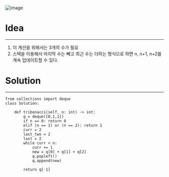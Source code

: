 ![image](https://user-images.githubusercontent.com/89527573/235091525-8243e887-8c9a-4b29-b3fe-e7d159b9a52d.png)

# Idea
----
1. 이 계산을 위해서는 3개의 수가 필요
2. 스택을 이용해서 마지막 수는 빼고 최근 수는 더하는 형식으로 하면 n, n+1, n+2를 계속 업데이트할 수 있다. 

# Solution
----
````
from collections import deque
class Solution:
    
    def tribonacci(self, n: int) -> int:
        q = deque([0,1,1])
        if n == 0: return 0
        elif (n == 1) or (n == 2): return 1
        curr = 2
        last_two = 2
        last = 2
        while curr < n:
            curr += 1
            new = q[0] + q[1] + q[2]
            q.popleft()
            q.append(new)
   
        return q[-1]
